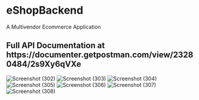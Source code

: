 # eShopBackend
A Multivendor Ecommerce Application

<h2>Full API Documentation at https://documenter.getpostman.com/view/23280484/2s9Xy6qVXe</h2>

![Screenshot (302)](https://github.com/emeralddd123/eShopBackend/assets/93847541/e1edc500-a8c9-4a50-b6aa-0854e42510c2)
![Screenshot (303)](https://github.com/emeralddd123/eShopBackend/assets/93847541/a1b04e2d-c169-4525-beb0-d5c77f4c2781)
![Screenshot (304)](https://github.com/emeralddd123/eShopBackend/assets/93847541/ab1a7b4c-321f-4417-8fea-deac106eeac3)
![Screenshot (305)](https://github.com/emeralddd123/eShopBackend/assets/93847541/5ce93a91-c439-4d2a-b6f8-775e0edfe90a)
![Screenshot (306)](https://github.com/emeralddd123/eShopBackend/assets/93847541/75fe4cb1-7dfc-4a20-bcab-92e9f11aa529)
![Screenshot (307)](https://github.com/emeralddd123/eShopBackend/assets/93847541/e2e427f6-fce3-46bb-b6d8-9816d834cf94)
![Screenshot (308)](https://github.com/emeralddd123/eShopBackend/assets/93847541/bad76488-aa29-4b97-9b44-c67c5940bed4)
